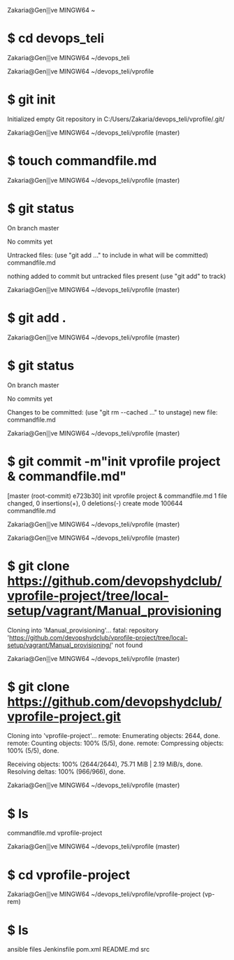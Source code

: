 Zakaria@Gen▒ve MINGW64 ~
# $ cd devops_teli

Zakaria@Gen▒ve MINGW64 ~/devops_teli

Zakaria@Gen▒ve MINGW64 ~/devops_teli/vprofile
# $ git init
Initialized empty Git repository in C:/Users/Zakaria/devops_teli/vprofile/.git/

Zakaria@Gen▒ve MINGW64 ~/devops_teli/vprofile (master)
# $ touch commandfile.md

Zakaria@Gen▒ve MINGW64 ~/devops_teli/vprofile (master)
# $ git status
On branch master

No commits yet

Untracked files:
  (use "git add <file>..." to include in what will be committed)
        commandfile.md

nothing added to commit but untracked files present (use "git add" to track)

Zakaria@Gen▒ve MINGW64 ~/devops_teli/vprofile (master)
# $ git add .

Zakaria@Gen▒ve MINGW64 ~/devops_teli/vprofile (master)
# $ git status
On branch master

No commits yet

Changes to be committed:
  (use "git rm --cached <file>..." to unstage)
        new file:   commandfile.md


Zakaria@Gen▒ve MINGW64 ~/devops_teli/vprofile (master)
# $ git commit -m"init vprofile project & commandfile.md"
[master (root-commit) e723b30] init vprofile project & commandfile.md
 1 file changed, 0 insertions(+), 0 deletions(-)
 create mode 100644 commandfile.md

Zakaria@Gen▒ve MINGW64 ~/devops_teli/vprofile (master)

Zakaria@Gen▒ve MINGW64 ~/devops_teli/vprofile (master)
# $ git clone https://github.com/devopshydclub/vprofile-project/tree/local-setup/vagrant/Manual_provisioning
Cloning into 'Manual_provisioning'...
fatal: repository 'https://github.com/devopshydclub/vprofile-project/tree/local-setup/vagrant/Manual_provisioning/' not found

Zakaria@Gen▒ve MINGW64 ~/devops_teli/vprofile (master)
# $ git clone https://github.com/devopshydclub/vprofile-project.git
Cloning into 'vprofile-project'...
remote: Enumerating objects: 2644, done.
remote: Counting objects: 100% (5/5), done.
remote: Compressing objects: 100% (5/5), done.

Receiving objects: 100% (2644/2644), 75.71 MiB | 2.19 MiB/s, done.
Resolving deltas: 100% (966/966), done.

Zakaria@Gen▒ve MINGW64 ~/devops_teli/vprofile (master)
# $ ls
commandfile.md  vprofile-project

Zakaria@Gen▒ve MINGW64 ~/devops_teli/vprofile (master)
# $ cd vprofile-project

Zakaria@Gen▒ve MINGW64 ~/devops_teli/vprofile/vprofile-project (vp-rem)
# $ ls
ansible  files  Jenkinsfile  pom.xml  README.md  src
